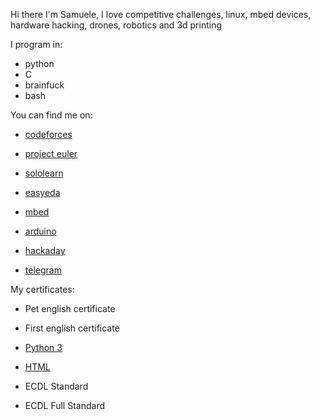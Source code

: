 Hi there I'm Samuele,
I love competitive challenges, linux, mbed devices, hardware hacking, drones, robotics and 3d printing

I program in:

* python
* C
* brainfuck
* bash


You can find me on:

* [codeforces](https://codeforces.com/profile/samueleisalinuxuser)

* [project euler]()

* [sololearn](https://www.sololearn.com/Profile/19920923)

* [easyeda](https://easyeda.com/samueleisalinuxuser)

* [mbed](https://os.mbed.com/users/samueleisalinuxuser)

* [arduino]()

* [hackaday](https://www.hackaday.io/samueleisalinuxuser)

* [telegram](https://t.me/samueleisalinuxuser)

My certificates:

* Pet english certificate

* First english certificate

* [Python 3](https://www.sololearn.com/Certificate/1073-19920923/pdf)

* [HTML](https://www.sololearn.com/Certificate/1014-19920923/pdf)

* ECDL Standard

* ECDL Full Standard
